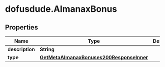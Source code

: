# dofusdude.AlmanaxBonus

## Properties

Name | Type | Description | Notes
------------ | ------------- | ------------- | -------------
**description** | **String** |  | [optional] 
**type** | [**GetMetaAlmanaxBonuses200ResponseInner**](GetMetaAlmanaxBonuses200ResponseInner.md) |  | [optional] 


